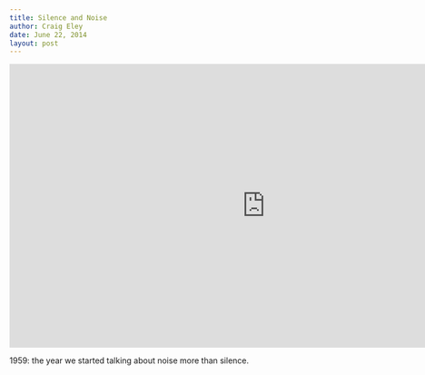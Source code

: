 ```yaml
---  
title: Silence and Noise
author: Craig Eley 
date: June 22, 2014 
layout: post
---
```

<iframe name="ngram_chart" src="https://books.google.com/ngrams/interactive_chart?content=silence%2Cnoise&year_start=1900&year_end=2000&corpus=15&smoothing=3&share=&direct_url=t1%3B%2Csilence%3B%2Cc0%3B.t1%3B%2Cnoise%3B%2Cc0" width=900 height=500 marginwidth=0 marginheight=0 hspace=0 vspace=0 frameborder=0 scrolling=no></iframe>

1959: the year we started talking about noise more than silence.
